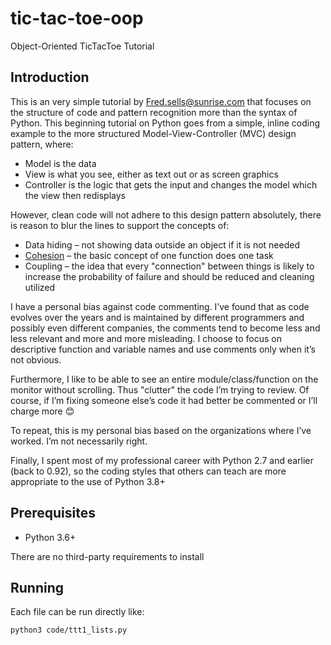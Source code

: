 # tic-tac-toe-oop
Object-Oriented TicTacToe Tutorial

## Introduction

This is an very simple tutorial by <Fred.sells@sunrise.com> that focuses on the structure of code and pattern recognition more than the syntax of Python. This beginning tutorial on Python goes from a simple, inline coding example to the more structured Model-View-Controller (MVC) design pattern, where:

- Model is the data
- View is what you see, either as text out or as screen graphics
- Controller is the logic that gets the input and changes the model which the view then redisplays

However, clean code will not adhere to this design pattern absolutely, there is reason to blur the lines to support the concepts of:

- Data hiding – not showing data outside an object if it is not needed
- [Cohesion][1] – the basic concept of one function does one task
- Coupling – the idea that every "connection" between things is likely to increase the probability of failure and should be reduced and cleaning utilized

I have a personal bias against code commenting. I’ve found that as code evolves over the years and is maintained by different programmers and possibly even different companies, the comments tend to become less and less relevant and more and more misleading. I choose to focus on descriptive function and variable names and use comments only when it’s not obvious.

Furthermore, I like to be able to see an entire module/class/function on the monitor without scrolling. Thus "clutter" the code I’m trying to review. Of course, if I’m fixing someone else’s code it had better be commented or I’ll charge more 😊

To repeat, this is my personal bias based on the organizations where I’ve worked. I’m not necessarily right.

Finally, I spent most of my professional career with Python 2.7 and earlier (back to 0.92), so the coding styles that others can teach are more appropriate to the use of Python 3.8+

## Prerequisites

- Python 3.6+

There are no third-party requirements to install

## Running

Each file can be run directly like:

```bash
python3 code/ttt1_lists.py
```

[1]: https://sanaulla.info/2008/06/26/cohesion-and-coupling-two-oo-design-principles/